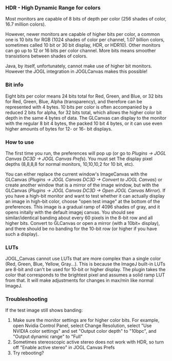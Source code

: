 ### HDR - High Dynamic Range for colors
Most monitors are capable of 8 bits of depth per color (256 shades of color, 16.7 million colors).

However, newer monitors are capable of higher bits per color, a common one is 10 bits for RGB (1024 shades of color per channel, 1.07 billion colors, sometimes called 10 bit or 30 bit display, HDR, or HDR10). Other monitors can go up to 12 or 16 bits per color channel. More bits means smoother transistions between shades of colors.

Java, by itself, unfortunately, cannot make use of higher bit monitors. However the JOGL integration in JOGLCanvas makes this possible!

### Bit info
Eight bits per color means 24 bits total for Red, Green, and Blue, or 32 bits for Red, Green, Blue, Alpha (transparency), and therefore can be represented with 4 bytes. 10 bits per color is often accompanied by a reduced 2 bits for alpha, for 32 bits total, which allows the higher color bit depth in the same 4 bytes of data. The GLCanvas can display to the monitor with the regular 8 bit 4 bytes, the packed 10 bit 4 bytes, or it can use even higher amounts of bytes for 12- or 16- bit displays.

### How to use
The first time you run, the preferences will pop up (or go to *Plugins -> JOGL Canvas DC3D -> JOGL Canvas Prefs*).  You must set The display pixel depths (8,8,8,8 for normal monitors, 10,10,10,2 for 10 bit, etc).  

You can either replace the current window's ImageCanvas with the GLCanvas (*Plugins -> JOGL Canvas DC3D -> Convert to JOGL Canvas*) or create another window that is a mirror of the image window, but with the GLCanvas (*Plugins -> JOGL Canvas DC3D -> Open JOGL Canvas Mirror*).  If you have a high-bit monitor and want to test whether it can actually display an image in high-bit color, choose "open test image" at the bottom of the preferences.  This image is a gradual ramp of 4096 shades of gray, and it opens initally with the default imagej canvas. You should see similar/identical banding about every 60 pixels in the 8-bit row and all higher bits.  Convert to GLCanvas or open a mirror (with a 10bit+ display), and there should be no banding for the 10-bit row (or higher if you have such a display).

### LUTs
JOGL_Canvas cannot use LUTs that are more complex than a single color (Red, Green, Blue, Yellow, Gray...). This is because the ImageJ built-in LUTs are 8-bit and can't be used for 10-bit or higher display.  The plugin takes the color that corresponds to the brightest pixel and assumes a solid ramp LUT from that.  It will make adjustments for changes in max/min like normal ImageJ.

### Troubleshooting
If the test image still shows banding:  
1. Make sure the monitor settings are for higher color bits.  For example, open Nvidia Control Panel, select Change Resolution, select "Use NVIDIA color settings" and set "Output color depth" to "10bpc", and "Output dynamic range" to "Full"
2. Sometimes stereoscopic active stereo does not work with HDR, so turn off "Enable active stereo" in JOGL Canvas Prefs
3. Try rebooting?
